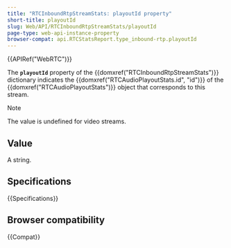 ```yaml
---
title: "RTCInboundRtpStreamStats: playoutId property"
short-title: playoutId
slug: Web/API/RTCInboundRtpStreamStats/playoutId
page-type: web-api-instance-property
browser-compat: api.RTCStatsReport.type_inbound-rtp.playoutId
---
```



{{APIRef("WebRTC")}}

The **`playoutId`** property of the {{domxref("RTCInboundRtpStreamStats")}} dictionary indicates the {{domxref("RTCAudioPlayoutStats.id", "id")}} of the {{domxref("RTCAudioPlayoutStats")}} object that corresponds to this stream.

> [!NOTE]
> The value is undefined for video streams.

## Value

A string.

## Specifications

{{Specifications}}

## Browser compatibility

{{Compat}}
